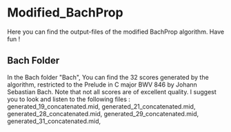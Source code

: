 # Modified_BachProp

Here you can find the output-files of the modified BachProp algorithm. 
Have fun ! 

## Bach Folder
In the Bach folder "Bach", You can find the 32 scores generated by the algorithm, restricted to the Prelude in C major BWV 846 by Johann Sebastian Bach. Note that not all scores are of excellent quality. I suggest you to look and listen to the following files :
generated_19_concatenated.mid, 
generated_21_concatenated.mid, 
generated_28_concatenated.mid, 
generated_29_concatenated.mid, 
generated_31_concatenated.mid, 
